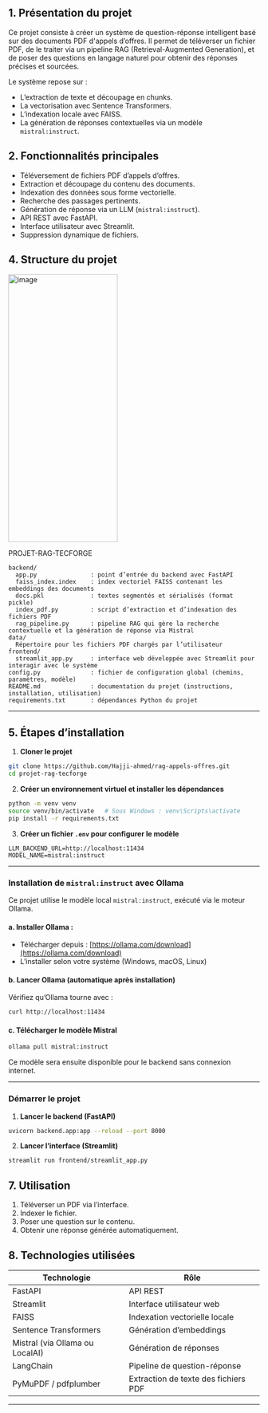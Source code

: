 
## 1. Présentation du projet

Ce projet consiste à créer un système de question-réponse intelligent basé sur des documents PDF d'appels d’offres. Il permet de téléverser un fichier PDF, de le traiter via un pipeline RAG (Retrieval-Augmented Generation), et de poser des questions en langage naturel pour obtenir des réponses précises et sourcées.

Le système repose sur :

* L’extraction de texte et découpage en chunks.
* La vectorisation avec Sentence Transformers.
* L’indexation locale avec FAISS.
* La génération de réponses contextuelles via un modèle `mistral:instruct`.

## 2. Fonctionnalités principales

* Téléversement de fichiers PDF d’appels d’offres.
* Extraction et découpage du contenu des documents.
* Indexation des données sous forme vectorielle.
* Recherche des passages pertinents.
* Génération de réponse via un LLM (`mistral:instruct`).
* API REST avec FastAPI.
* Interface utilisateur avec Streamlit.
* Suppression dynamique de fichiers.

## 4. Structure du projet
  <img width="219" height="537" alt="image" src="https://github.com/user-attachments/assets/a27b7dd6-3bb6-47dc-a9c9-7b7676ad3042" />


PROJET-RAG-TECFORGE

```
backend/
  app.py               : point d’entrée du backend avec FastAPI
  faiss_index.index    : index vectoriel FAISS contenant les embeddings des documents
  docs.pkl             : textes segmentés et sérialisés (format pickle)
  index_pdf.py         : script d’extraction et d’indexation des fichiers PDF
  rag_pipeline.py      : pipeline RAG qui gère la recherche contextuelle et la génération de réponse via Mistral
data/
  Répertoire pour les fichiers PDF chargés par l’utilisateur
frontend/
  streamlit_app.py     : interface web développée avec Streamlit pour interagir avec le système
config.py              : fichier de configuration global (chemins, paramètres, modèle)
README.md              : documentation du projet (instructions, installation, utilisation)
requirements.txt       : dépendances Python du projet
```
---

## 5. Étapes d’installation

1. **Cloner le projet**

```bash
git clone https://github.com/Hajji-ahmed/rag-appels-offres.git
cd projet-rag-tecforge
```

2. **Créer un environnement virtuel et installer les dépendances**

```bash
python -m venv venv
source venv/bin/activate   # Sous Windows : venv\Scripts\activate
pip install -r requirements.txt
```

3. **Créer un fichier `.env` pour configurer le modèle**

```env
LLM_BACKEND_URL=http://localhost:11434
MODEL_NAME=mistral:instruct
```

---

### Installation de `mistral:instruct` avec Ollama

Ce projet utilise le modèle local `mistral:instruct`, exécuté via le moteur Ollama.

#### a. Installer Ollama :

* Télécharger depuis : [https://ollama.com/download](https://ollama.com/download)
* L’installer selon votre système (Windows, macOS, Linux)

#### b. Lancer Ollama (automatique après installation)

Vérifiez qu’Ollama tourne avec :

```bash
curl http://localhost:11434
```

#### c. Télécharger le modèle Mistral

```bash
ollama pull mistral:instruct
```

Ce modèle sera ensuite disponible pour le backend sans connexion internet.

---

### Démarrer le projet

1. **Lancer le backend (FastAPI)**

```bash
uvicorn backend.app:app --reload --port 8000
```

2. **Lancer l’interface (Streamlit)**

```bash
streamlit run frontend/streamlit_app.py
```

## 7. Utilisation

1. Téléverser un PDF via l’interface.
2. Indexer le fichier.
3. Poser une question sur le contenu.
4. Obtenir une réponse générée automatiquement.

## 8. Technologies utilisées

| Technologie                     | Rôle                                 |
| ------------------------------- | ------------------------------------ |
| FastAPI                         | API REST                             |
| Streamlit                       | Interface utilisateur web            |
| FAISS                           | Indexation vectorielle locale        |
| Sentence Transformers           | Génération d’embeddings              |
| Mistral (via Ollama ou LocalAI) | Génération de réponses               |
| LangChain                       | Pipeline de question-réponse         |
| PyMuPDF / pdfplumber            | Extraction de texte des fichiers PDF |

---

